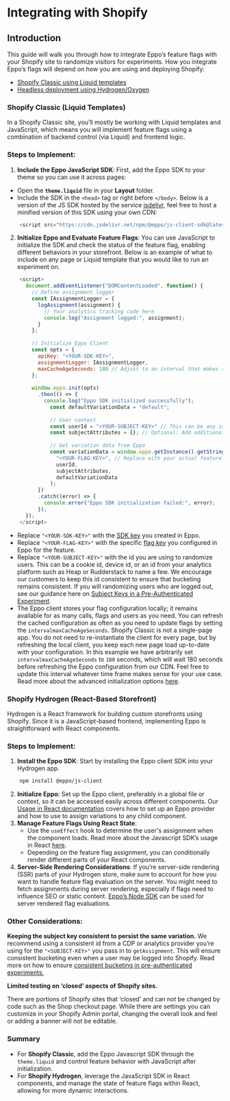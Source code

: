 # Integrating with Shopify

## Introduction

This guide will walk you through how to integrate Eppo’s feature flags with your Shopify site to randomize visitors for experiments. How you integrate Eppo’s flags will depend on how you are using and deploying Shopify:

- [Shopify Classic using Liquid templates](https://shopify.dev/docs/api/liquid)
- [Headless deployment using Hydrogen/Oxygen](https://shopify.dev/docs/api/hydrogen)

### **Shopify Classic (Liquid Templates)**

In a Shopify Classic site, you’ll mostly be working with Liquid templates and JavaScript, which means you will implement feature flags using a combination of backend control (via Liquid) and frontend logic.

### Steps to Implement:

1. **Include the Eppo JavaScript SDK**:
First, add the Eppo SDK to your theme so you can use it across pages:
- Open the **`theme.liquid`** file in your **Layout** folder.
- Include the SDK in the `<head>` tag or right before `</body>`. Below is a version of the JS SDK hosted by the service [jsdelivr](https://www.jsdelivr.com/), feel free to host a minified version of this SDK using your own CDN:
    
```javascript title="/layout/theme.liquid"
    <script src="https://cdn.jsdelivr.net/npm/@eppo/js-client-sdk@latest/dist/eppo-sdk.min.js"></script>
```
    
2. **Initialize Eppo and Evaluate Feature Flags**:
You can use JavaScript to initialize the SDK and check the status of the feature flag, enabling different behaviors in your storefront. Below is an example of what to include on any page or Liquid template that you would like to run an experiment on.
    
```javascript title="/sections/my-page.liquid"
    <script>
      document.addEventListener("DOMContentLoaded", function() {
        // Define assignment logger
        const IAssignmentLogger = {
          logAssignment(assignment) {
            // Your analytics tracking code here
            console.log("Assignment logged:", assignment);
          }
        };
    
        // Initialize Eppo Client
        const opts = {
          apiKey: "<YOUR-SDK-KEY>", 
          assignmentLogger: IAssignmentLogger,
          maxCacheAgeSeconds: 180 // Adjust to an interval that makes sense for your use case
        };
    
        window.eppo.init(opts)
          .then(() => {
            console.log("Eppo SDK initialized successfully");
              const defaultVariationData = "default";
    
              // User context
              const userId = "<YOUR-SUBJECT-KEY>" // This can be any id
              const subjectAttributes = {}; // Optional: Add additional attributes for targeting
        
              // Get variation data from Eppo
              const variationData = window.eppo.getInstance().getStringAssignment(
                "<YOUR-FLAG-KEY>", // Replace with your actual feature flag key
                userId,
                subjectAttributes,
                defaultVariationData
              );      
          })
          .catch((error) => {
            console.error("Eppo SDK initialization failed:", error);
          });
      });
    </script>
```

- Replace `"<YOUR-SDK-KEY>"` with the [SDK key](/sdks/sdk-keys/) you created in Eppo.    
- Replace `"<YOUR-FLAG-KEY>"` with the specific [flag key](/feature-flag-quickstart/#create-a-flag) you configured in Eppo for the feature. 
- Replace `"<YOUR-SUBJECT-KEY>"` with the id you are using to randomize users. This can be a cookie id, device id, or an id from your analytics platform such as Heap or Rudderstack to name a few. We encourage our customers to keep this id consistent to ensure that bucketing remains consistent. If you will randomizing users who are logged out, see our guidance here on [Subject Keys in a Pre-Authenticated Experiment](/guides/engineering/preauth-experiments/).
- The Eppo client stores your flag configuration locally; it remains available for as many calls, flags and users as you need. You can refresh the cached configuration as often as you need to update flags by setting the `intervalmaxCacheAgeSeconds`. Shopify Classic is not a single-page app. You do not need to re-instantiate the client for every page, but by refreshing the local client, you keep each new page load up-to-date with your configuration. In this example we have arbitrarily set `intervalmaxCacheAgeSeconds` to `180` seconds, which will wait 180 seconds before refreshing the Eppo configuration from our CDN. Feel free to update this interval whatever time frame makes sense for your use case. Read more about the advanced initialization options [here](/sdks/client-sdks/javascript/Initialization).

### **Shopify Hydrogen (React-Based Storefront)**

Hydrogen is a React framework for building custom storefronts using Shopify. Since it is a JavaScript-based frontend, implementing Eppo is straightforward with React components.

### Steps to Implement:

1. **Install the Eppo SDK**:
Start by installing the Eppo client SDK into your Hydrogen app.
    
```bash
    npm install @eppo/js-client
```
    
2. **Initialize Eppo**:
Set up the Eppo client, preferably in a global file or context, so it can be accessed easily across different components. Our [Usage in React documentation](/sdks/server-sdks/node/) covers how to set up an Eppo provider and how to use to assign variations to any child component.
3. **Manage Feature Flags Using React State**:
    - Use the `useEffect` hook to determine the user's assignment when the component loads. Read more about the Javascript SDK’s usage in React [here](/sdks/client-sdks/javascript/react).
    - Depending on the feature flag assignment, you can conditionally render different parts of your React components.
4. **Server-Side Rendering Considerations**:
If you’re server-side rendering (SSR) parts of your Hydrogen store, make sure to account for how you want to handle feature flag evaluation on the server. You might need to fetch assignments during server rendering, especially if flags need to influence SEO or static content. [Eppo’s Node SDK](/sdks/server-sdks/node/) can be used for server rendered flag evaluations.

### **Other Considerations:**

**Keeping the subject key consistent to persist the same variation.**
We recommend using a consistent id from a CDP or analytics provider you’re using for the `"<SUBJECT-KEY>"` you pass in to `getAssignment`. This will ensure consistent bucketing even when a user may be logged into Shopify. Read more on how to ensure [consistent bucketing in pre-authenticated experiments.](/guides/engineering/preauth-experiments.md)

**Limited testing on ‘closed’ aspects of Shopify sites.**

There are portions of Shopify sites that ‘closed’ and can not be changed by code such as the Shop checkout page. While there are settings you can customize in your Shopify Admin portal, changing the overall look and feel or adding a banner will not be editable.


### **Summary**

- For **Shopify Classic**, add the Eppo Javascript SDK through the `theme.liquid` and control feature behavior with JavaScript after initialization.
- For **Shopify Hydrogen**, leverage the JavaScript SDK in React components, and manage the state of feature flags within React, allowing for more dynamic interactions.